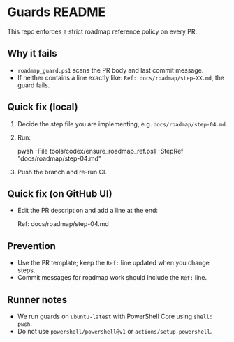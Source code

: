 # Guards README

This repo enforces a strict roadmap reference policy on every PR.

## Why it fails
- `roadmap_guard.ps1` scans the PR body and last commit message.
- If neither contains a line exactly like: `Ref: docs/roadmap/step-XX.md`, the guard fails.

## Quick fix (local)
1) Decide the step file you are implementing, e.g. `docs/roadmap/step-04.md`.
2) Run:

   pwsh -File tools/codex/ensure_roadmap_ref.ps1 -StepRef "docs/roadmap/step-04.md"

3) Push the branch and re-run CI.

## Quick fix (on GitHub UI)
- Edit the PR description and add a line at the end:

  Ref: docs/roadmap/step-04.md

## Prevention
- Use the PR template; keep the `Ref:` line updated when you change steps.
- Commit messages for roadmap work should include the `Ref:` line.

## Runner notes
- We run guards on `ubuntu-latest` with PowerShell Core using `shell: pwsh`.
- Do not use `powershell/powershell@v1` or `actions/setup-powershell`.
